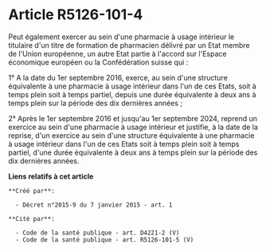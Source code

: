 # Article R5126-101-4

Peut également exercer au sein d'une pharmacie à usage intérieur le titulaire d'un titre de formation de pharmacien délivré
par un Etat membre de l'Union européenne, un autre Etat partie à l'accord sur l'Espace économique européen ou la
Confédération suisse qui : 

1° A la date du 1er septembre 2016, exerce, au sein d'une structure équivalente à une pharmacie à usage intérieur dans l'un
de ces Etats, soit à temps plein soit à temps partiel, depuis une durée équivalente à deux ans à temps plein sur la période
des dix dernières années ; 

2° Après le 1er septembre 2016 et jusqu'au 1er septembre 2024, reprend un exercice au sein d'une pharmacie à usage intérieur
et justifie, à la date de la reprise, d'un exercice au sein d'une structure équivalente à une pharmacie à usage intérieur
dans l'un de ces Etats soit à temps plein soit à temps partiel, d'une durée équivalente à deux ans à temps plein sur la
période des dix dernières années.

**Liens relatifs à cet article**

	**Créé par**:

	  - Décret n°2015-9 du 7 janvier 2015 - art. 1

	**Cité par**:

	  - Code de la santé publique - art. D4221-2 (V)
	  - Code de la santé publique - art. R5126-101-5 (V)
